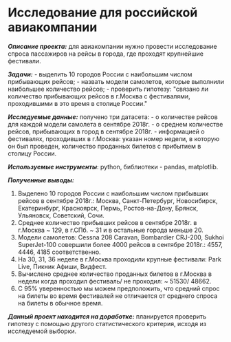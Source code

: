 # **Исследование для российской авиакомпании**

***Описание проекта:*** для авиакомпании нужно провести исследование спроса пассажиров на рейсы в города, где проходят крупнейшие фестивали.

***Задачи:***
       - выделить 10 городов России с наибольшим числом прибывающих рейсов;
       - назвать модели самолетов, которые выполнили наибольшее количество рейсов;
       - проверить гипотезу: "связано ли количество прибывающих рейсов в г.Москва с фестивалями, проходившими в это время в столице России."
    
***Исследуемые данные:***
     получено три датасета:
        - о количестве рейсов для каждой модели самолета в сентябре 2018г.
        - о среднем количестве рейсов, прибывающих в город в сентябре 2018г.
        - информацией о фестивалях, проходивших в г.Москва: указан номер недели, в которую он был проведен, количество проданных билетов с прибытием в столицу России. 

***Используемые инструменты***: python, библиотеки - pandas, matplotlib.

***Полученные выводы:***
   1. Выделено 10 городов России с наибольшим числом прибывших рейсов в сентябре 2018г.: Москва, Санкт-Петербург, Новосибирск, Екатеринбург, Красноярск, Пермь, Ростов-на-Дону, Брянск, Ульяновск, Советский, Сочи.
   1. Среднее количество прибывших рейсов в сентябре 2018г. в г.Москва ~ 129, в г.СПб. ~ 31 и в остальные города меньше 20.
   1. Модели самолетов: Cessna 208 Caravan, Bombardier CRJ-200, Sukhoi SuperJet-100 совершили более 4000 рейсов в сентябре 2018г.: 4557, 4446, 4185 соответственно.
   1. На 30, 31, 36 неделе в г.Москва проходили крупные фестивали: Park Live, Пикник Афиши, Видфест.
   1. Вычислено среднее количество проданных билетов в г.Москва в недели когда проходил фестиваль/ не проходил: ~ 51530/ 48662.
   1. С 95% уверенностью мы можем предположить, что средний спрос на билеты во время фестивалей не отличается от среднего спроса на билеты в обычное время.
   
***Данный проект находится на доработке:***
      планируется проверить гипотезу с помощью другого статистического критерия, исходя из исследуемой выборки.
